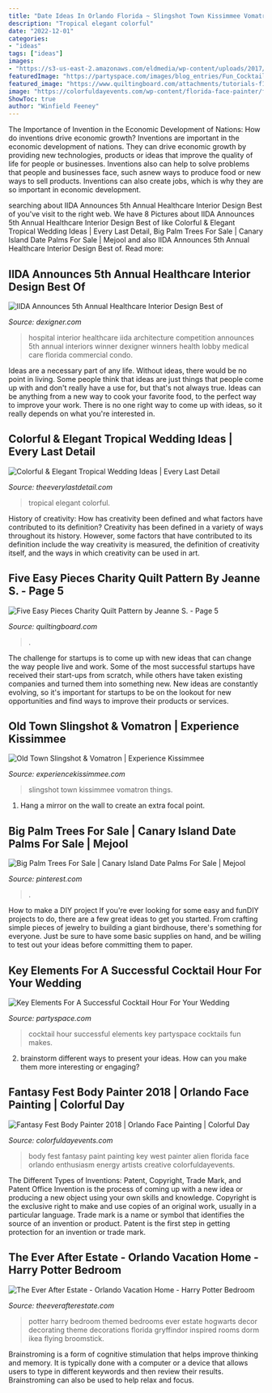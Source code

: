 ```yaml
---
title: "Date Ideas In Orlando Florida ~ Slingshot Town Kissimmee Vomatron Things"
description: "Tropical elegant colorful"
date: "2022-12-01"
categories:
- "ideas"
tags: ["ideas"]
images:
- "https://s3-us-east-2.amazonaws.com/eldmedia/wp-content/uploads/2017/10/2017-10-22_0055.jpg"
featuredImage: "https://partyspace.com/images/blog_entries/Fun_Cocktails_Paramour.jpg"
featured_image: "https://www.quiltingboard.com/attachments/tutorials-f10/549697d1462905455-img_7200.jpg"
image: "https://colorfuldayevents.com/wp-content/florida-face-painter/fantasy-fest/alien-body-paint.jpg"
ShowToc: true
author: "Winfield Feeney"
---
```



The Importance of Invention in the Economic Development of Nations: How do inventions drive economic growth?
Inventions are important in the economic development of nations. They can drive economic growth by providing new technologies, products or ideas that improve the quality of life for people or businesses. Inventions also can help to solve problems that people and businesses face, such asnew ways to produce food or new ways to sell products. Inventions can also create jobs, which is why they are so important in economic development.

	

		
searching about IIDA Announces 5th Annual Healthcare Interior Design Best of you've visit to the right web. We have 8 Pictures about IIDA Announces 5th Annual Healthcare Interior Design Best of like Colorful &amp; Elegant Tropical Wedding Ideas | Every Last Detail, Big Palm Trees For Sale | Canary Island Date Palms For Sale | Mejool and also IIDA Announces 5th Annual Healthcare Interior Design Best of. Read more:
		
    
## IIDA Announces 5th Annual Healthcare Interior Design Best Of

<img loading=lazy src="https://www.dexigner.com/images/article/25208/Florida_Hospital_for_Women_03_gallery.jpg" onerror="this.onerror=null;this.src='https://tse4.mm.bing.net/th?id=OIP.5QIx6wjINyDMrngnnFgNEwHaLH&amp;pid=15.1';" alt="IIDA Announces 5th Annual Healthcare Interior Design Best of">

_Source: dexigner.com_

>hospital interior healthcare iida architecture competition announces 5th annual interiors winner dexigner winners health lobby medical care florida commercial condo. 

	

Ideas are a necessary part of any life. Without ideas, there would be no point in living. Some people think that ideas are just things that people come up with and don't really have a use for, but that's not always true. Ideas can be anything from a new way to cook your favorite food, to the perfect way to improve your work. There is no one right way to come up with ideas, so it really depends on what you're interested in.

    
## Colorful &amp; Elegant Tropical Wedding Ideas | Every Last Detail

<img loading=lazy src="https://s3-us-east-2.amazonaws.com/eldmedia/wp-content/uploads/2017/10/2017-10-22_0055.jpg" onerror="this.onerror=null;this.src='https://tse1.mm.bing.net/th?id=OIP.7MwX52CXISubcrSG_AojaAHaLH&amp;pid=15.1';" alt="Colorful &amp; Elegant Tropical Wedding Ideas | Every Last Detail">

_Source: theeverylastdetail.com_

>tropical elegant colorful. 

	

History of creativity: How has creativity been defined and what factors have contributed to its definition?
Creativity has been defined in a variety of ways throughout its history. However, some factors that have contributed to its definition include the way creativity is measured, the definition of creativity itself, and the ways in which creativity can be used in art.

    
## Five Easy Pieces Charity Quilt Pattern By Jeanne S. - Page 5

<img loading=lazy src="https://www.quiltingboard.com/attachments/tutorials-f10/549697d1462905455-img_7200.jpg" onerror="this.onerror=null;this.src='https://tse3.mm.bing.net/th?id=OIP.3UWhef55Nq7wYOa8iOXH5wDhEs&amp;pid=15.1';" alt="Five Easy Pieces Charity Quilt Pattern by Jeanne S. - Page 5">

_Source: quiltingboard.com_

>. 

	

The challenge for startups is to come up with new ideas that can change the way people live and work. Some of the most successful startups have received their start-ups from scratch, while others have taken existing companies and turned them into something new. New ideas are constantly evolving, so it's important for startups to be on the lookout for new opportunities and find ways to improve their products or services.

    
## Old Town Slingshot &amp; Vomatron | Experience Kissimmee

<img loading=lazy src="https://www.experiencekissimmee.com/sites/default/files/listing_2640_1.jpg" onerror="this.onerror=null;this.src='https://tse4.mm.bing.net/th?id=OIP.5WXDX8alDrbvKWCB8lUteAHaE8&amp;pid=15.1';" alt="Old Town Slingshot &amp; Vomatron | Experience Kissimmee">

_Source: experiencekissimmee.com_

>slingshot town kissimmee vomatron things. 

	

1. Hang a mirror on the wall to create an extra focal point.

    
## Big Palm Trees For Sale | Canary Island Date Palms For Sale | Mejool

<img loading=lazy src="https://i.pinimg.com/736x/25/64/55/256455546d25d70a035ef7d6cdc725fd.jpg" onerror="this.onerror=null;this.src='https://tse1.mm.bing.net/th?id=OIP.q-l-9F65mg04jAPAGs7OaQHaJ3&amp;pid=15.1';" alt="Big Palm Trees For Sale | Canary Island Date Palms For Sale | Mejool">

_Source: pinterest.com_

>. 

	

How to make a DIY project
If you're ever looking for some easy and funDIY projects to do, there are a few great ideas to get you started. From crafting simple pieces of jewelry to building a giant birdhouse, there's something for everyone. Just be sure to have some basic supplies on hand, and be willing to test out your ideas before committing them to paper.

    
## Key Elements For A Successful Cocktail Hour For Your Wedding

<img loading=lazy src="https://partyspace.com/images/blog_entries/Fun_Cocktails_Paramour.jpg" onerror="this.onerror=null;this.src='https://tse1.mm.bing.net/th?id=OIP.5JWgEjAE9HW_34fiebscMgHaJ4&amp;pid=15.1';" alt="Key Elements For A Successful Cocktail Hour For Your Wedding">

_Source: partyspace.com_

>cocktail hour successful elements key partyspace cocktails fun makes. 

	

2. brainstorm different ways to present your ideas. How can you make them more interesting or engaging?

    
## Fantasy Fest Body Painter 2018 | Orlando Face Painting | Colorful Day

<img loading=lazy src="https://colorfuldayevents.com/wp-content/florida-face-painter/fantasy-fest/alien-body-paint.jpg" onerror="this.onerror=null;this.src='https://tse4.mm.bing.net/th?id=OIP.YrNmiUSsS6rvLfkTlx2F4gAAAA&amp;pid=15.1';" alt="Fantasy Fest Body Painter 2018 | Orlando Face Painting | Colorful Day">

_Source: colorfuldayevents.com_

>body fest fantasy paint painting key west painter alien florida face orlando enthusiasm energy artists creative colorfuldayevents. 

	

The Different Types of Inventions: Patent, Copyright, Trade Mark, and Patent Office
Invention is the process of coming up with a new idea or producing a new object using your own skills and knowledge. Copyright is the exclusive right to make and use copies of an original work, usually in a particular language. Trade mark is a name or symbol that identifies the source of an invention or product. Patent is the first step in getting protection for an invention or trade mark.

    
## The Ever After Estate - Orlando Vacation Home - Harry Potter Bedroom

<img loading=lazy src="http://www.theeverafterestate.com/web_hp_01.jpg" onerror="this.onerror=null;this.src='https://tse1.mm.bing.net/th?id=OIP.MmY7MPhb7RkYwa2WlojnHgHaE8&amp;pid=15.1';" alt="The Ever After Estate - Orlando Vacation Home - Harry Potter Bedroom">

_Source: theeverafterestate.com_

>potter harry bedroom themed bedrooms ever estate hogwarts decor decorating theme decorations florida gryffindor inspired rooms dorm ikea flying broomstick. 

	

Brainstroming is a form of cognitive stimulation that helps improve thinking and memory. It is typically done with a computer or a device that allows users to type in different keywords and then review their results. Brainstroming can also be used to help relax and focus.

